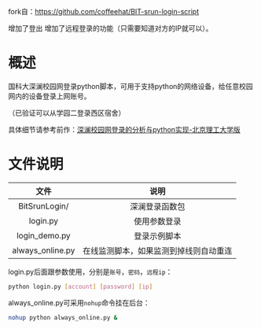 fork自：https://github.com/coffeehat/BIT-srun-login-script

增加了登出
增加了远程登录的功能（只需要知道对方的IP就可以）。

# 概述

国科大深澜校园网登录python脚本，可用于支持python的网络设备，给任意校园网内的设备登录上网账号。

（已验证可以从学园二登录西区宿舍）

具体细节请参考前作：[深澜校园网登录的分析与python实现-北京理工大学版](https://zhuanlan.zhihu.com/p/122556315)

# 文件说明

|文件|说明|
|:-:|:-:|
|BitSrunLogin/|深澜登录函数包|
|login.py|使用参数登录|
|login_demo.py|登录示例脚本|
|always_online.py|在线监测脚本，如果监测到掉线则自动重连|

login.py后面跟参数使用，分别是`账号`，`密码`，`远程ip`：
``` bash
python login.py [account] [password] [ip]
```

always_online.py可采用`nohup`命令挂在后台：
``` bash
nohup python always_online.py &
```
